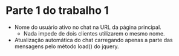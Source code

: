 # Parte 1 do trabalho 1
* Nome do usuário ativo no chat na URL da página principal.
	* Nada impede de dois clientes utilizarem o mesmo nome.
* Atualização automática do chat carregando apenas a parte das mensagens pelo método load() do jquery.
